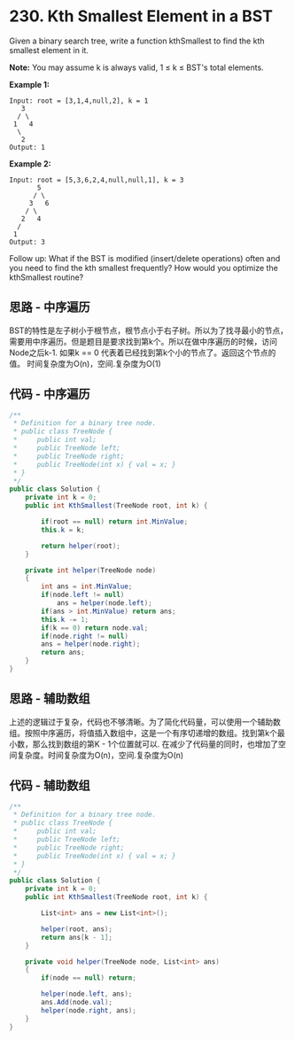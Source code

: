 # 230. Kth Smallest Element in a BST

Given a binary search tree, write a function kthSmallest to find the kth smallest element in it.

**Note:**
You may assume k is always valid, 1 ≤ k ≤ BST's total elements.

**Example 1:**

```text
Input: root = [3,1,4,null,2], k = 1
   3
  / \
 1   4
  \
   2
Output: 1
```

**Example 2:**

```text
Input: root = [5,3,6,2,4,null,null,1], k = 3
       5
      / \
     3   6
    / \
   2   4
  /
 1
Output: 3
```

Follow up:
What if the BST is modified (insert/delete operations) often and you need to find the kth smallest frequently? How would you optimize the kthSmallest routine?

## 思路 - 中序遍历

BST的特性是左子树小于根节点，根节点小于右子树。所以为了找寻最小的节点，需要用中序遍历。但是题目是要求找到第k个。所以在做中序遍历的时候，访问Node之后k-1. 如果k == 0 代表着已经找到第k个小的节点了。返回这个节点的值。
时间复杂度为O(n)，空间.复杂度为O(1)

## 代码 - 中序遍历

```csharp
/**
 * Definition for a binary tree node.
 * public class TreeNode {
 *     public int val;
 *     public TreeNode left;
 *     public TreeNode right;
 *     public TreeNode(int x) { val = x; }
 * }
 */
public class Solution {
    private int k = 0;
    public int KthSmallest(TreeNode root, int k) {

        if(root == null) return int.MinValue;
        this.k = k;

        return helper(root);
    }

    private int helper(TreeNode node)
    {
        int ans = int.MinValue;
        if(node.left != null)
            ans = helper(node.left);
        if(ans > int.MinValue) return ans;
        this.k -= 1;
        if(k == 0) return node.val;
        if(node.right != null)
        ans = helper(node.right);
        return ans;
    }
}
```

## 思路 - 辅助数组

上述的逻辑过于复杂，代码也不够清晰。为了简化代码量，可以使用一个辅助数组。按照中序遍历，将值插入数组中，这是一个有序切递增的数组。找到第k个最小数，那么找到数组的第K - 1个位置就可以.
在减少了代码量的同时，也增加了空间复杂度。时间复杂度为O(n)，空间.复杂度为O(n)

## 代码 - 辅助数组

```csharp
/**
 * Definition for a binary tree node.
 * public class TreeNode {
 *     public int val;
 *     public TreeNode left;
 *     public TreeNode right;
 *     public TreeNode(int x) { val = x; }
 * }
 */
public class Solution {
    private int k = 0;
    public int KthSmallest(TreeNode root, int k) {

        List<int> ans = new List<int>();

        helper(root, ans);
        return ans[k - 1];
    }

    private void helper(TreeNode node, List<int> ans)
    {
        if(node == null) return;

        helper(node.left, ans);
        ans.Add(node.val);
        helper(node.right, ans);
    }
}
```
